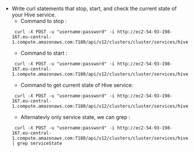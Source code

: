 * Write curl statements that stop, start, and check the current state of your Hive service.
  * Command to stop : 
  ```
   curl -X POST -u "username:password" -i http://ec2-54-93-198-167.eu-central-1.compute.amazonaws.com:7180/api/v12/clusters/cluster/services/hive/commands/stop
  ```
  * Command to start :
  ```
   curl -X POST -u "username:password" -i http://ec2-54-93-198-167.eu-central-1.compute.amazonaws.com:7180/api/v12/clusters/cluster/services/hive/commands/start
  ```
  * Command to get current state of Hive service:
  ```
   curl -X POST -u "username:password" -i http://ec2-54-93-198-167.eu-central-1.compute.amazonaws.com:7180/api/v12/clusters/cluster/services/hive
  ```
    * Alternatevly only service state, we can grep :
	```
	 curl -X POST -u "username:password" -i http://ec2-54-93-198-167.eu-central-1.compute.amazonaws.com:7180/api/v12/clusters/cluster/services/hive | grep serviceState
	```